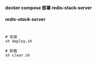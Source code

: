 #### docker compose 部署 redis-stack-server

##### redis-stack-server
```shell

# 安装
sh deploy.sh

# 卸载 
sh clear.sh
```
